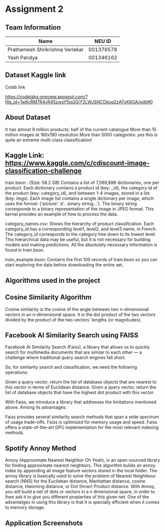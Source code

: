 # **Assignment 2**

## Team Information

| Name | NEU ID 
| --- | --- 
|Prathamesh Shrikrishna Verlekar | 001376578 
|Yash Pandya | 001346162

## Dataset Kaggle link

Colab link

https://codelabs-preview.appspot.com/?file_id=1w6cRM7R4vR45zwsY5jq2GiY2LWJSNCDkoq2zAToK6GA/edit#0


## About Dataset

It has almost 9 million products: half of the current catalogue
More than 15 million images at 180x180 resolution
More than 5000 categories: yes this is quite an extreme multi-class classification!

## Kaggle Link: https://www.kaggle.com/c/cdiscount-image-classification-challenge

train.bson :
(Size: 58.2 GB) Contains a list of 7,069,896 dictionaries, one per product. Each dictionary contains a product id (key: _id), the category id of the product (key: category_id), and between 1-4 images, stored in a list (key: imgs). Each image list contains a single dictionary per image, which uses the format: {'picture': b'...binary string...'}. The binary string corresponds to a binary representation of the image in JPEG format. This kernel provides an example of how to process the data.

category_names.csv:
Shows the hierarchy of product classification. Each category_id has a corresponding level1, level2, and level3 name, in French. The category_id corresponds to the category tree down to its lowest level. This hierarchical data may be useful, but it is not necessary for building models and making predictions. All the absolutely necessary information is found in train.bson.

train_example.bson:
Contains the first 100 records of train.bson so you can start exploring the data before downloading the entire set.

## Algorithms used in the project

## Cosine Similarity Algorithm
Cosine similarity is the cosine of the angle between two n-dimensional vectors in an n-dimensional space. It is the dot product of the two vectors divided by the product of the two vectors' lengths (or magnitudes).

## Facebook AI Similarity Search using FAISS
Facebook AI Similarity Search (Faiss), a library that allows us to quickly search for multimedia documents that are similar to each other — a challenge where traditional query search engines fall short.

So, for similarity search and classification, we need the following operations:

Given a query vector, return the list of database objects that are nearest to this vector in terms of Euclidean distance.
Given a query vector, return the list of database objects that have the highest dot product with this vector.

With Faiss, we introduce a library that addresses the limitations mentioned above. Among its advantages:

Faiss provides several similarity search methods that span a wide spectrum of usage trade-offs.
Faiss is optimized for memory usage and speed.
Faiss offers a state-of-the-art GPU implementation for the most relevant indexing methods.

## Spotify Annoy Method

Annoy (Approximate Nearest Neighbor Oh Yeah), is an open-sourced library for finding approximate nearest neighbors. This algorithm builds an annoy index by appending all image feature vectors stored in the local folder. The annoy library is basically used to solve the problem of Nearest Neightbour search (NNS) for the Euclidean distance, Manhattan distance, cosine distance, Hamming distance, or Dot (Inner) Product distance. With Annoy, you will build a net of dots or vectors in a n dimensional space, in order to then ask it to give you different propierties of this given net. One of the advantatges in using this library is that it is specially efficient when it comes to memory storage.


## Application Screenshots


